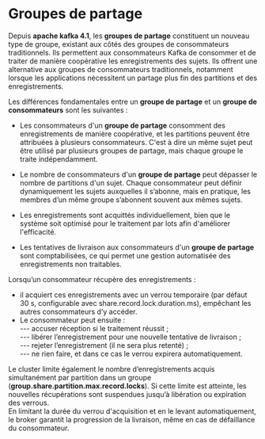 # Groupes de partage

Depuis **apache kafka 4.1**, les **groupes de partage** constituent un nouveau type de groupe, existant aux côtés des groupes de consommateurs traditionnels. Ils permettent aux consommateurs Kafka de consommer et de traiter de manière coopérative les enregistrements des sujets. Ils offrent une alternative aux groupes de consommateurs traditionnels, notamment lorsque les applications nécessitent un partage plus fin des partitions et des enregistrements.

Les différences fondamentales entre un **groupe de partage** et un **groupe de consommateurs** sont les suivantes :

- Les consommateurs d'un **groupe de partage** consomment des enregistrements de manière coopérative, et les partitions peuvent être attribuées à plusieurs consommateurs. C'est à dire un même sujet peut être utilisé par plusieurs groupes de partage, mais chaque groupe le traite indépendamment.

- Le nombre de consommateurs d'un **groupe de partage** peut dépasser le nombre de partitions d'un sujet. Chaque consommateur peut définir dynamiquement les sujets auxquelles il s’abonne, mais en pratique, les membres d’un même groupe s’abonnent souvent aux mêmes sujets.

- Les enregistrements sont acquittés individuellement, bien que le système soit optimisé pour le traitement par lots afin d'améliorer l'efficacité.

- Les tentatives de livraison aux consommateurs d'un **groupe de partage** sont comptabilisées, ce qui permet une gestion automatisée des enregistrements non traitables.


Lorsqu’un consommateur récupère des enregistrements :

- il acquiert ces enregistrements avec un verrou temporaire (par défaut 30 s, configurable avec share.record.lock.duration.ms), empêchant les autres consommateurs d’y accéder.
- Le consommateur peut ensuite : <br>
--- accuser réception si le traitement réussit ; <br>
--- libérer l’enregistrement pour une nouvelle tentative de livraison ; <br>
--- rejeter l’enregistrement (il ne sera plus retenté) ; <br>
--- ne rien faire, et dans ce cas le verrou expirera automatiquement.

Le cluster limite également le nombre d’enregistrements acquis simultanément par partition dans un groupe (**group.share.partition.max.record.locks**). Si cette limite est atteinte, les nouvelles récupérations sont suspendues jusqu’à libération ou expiration des verrous. <br>
En limitant la durée du verrou d'acquisition et en le levant automatiquement, le broker garantit la progression de la livraison, même en cas de défaillance du consommateur.